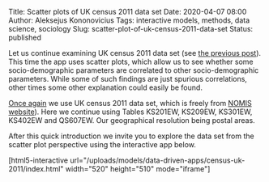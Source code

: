 Title: Scatter plots of UK census 2011 data set
Date: 2020-04-07 08:00
Author: Aleksejus Kononovicius
Tags: interactive models, methods, data science, sociology
Slug: scatter-plot-of-uk-census-2011-data-set
Status: published

Let us continue examining UK census 2011 data set (see
[the previous post]({filename}/articles/2020/rank-size-distribution-and-uk-census-2011-data-set.md)).
This time the app uses scatter plots, which allow us to see whether some
socio-demographic parameters are correlated to other socio-demographic
parameters. While some of such findings are just spurious correlations, other
times some other explanation could easily be found.

[Once again]({filename}/articles/2020/rank-size-distribution-and-uk-census-2011-data-set.md)
we use UK census 2011 data set, which is freely from
[NOMIS website](https://www.nomisweb.co.uk/query/select/getdatasetbytheme.asp?opt=3&theme=&subgrp=)).
Here we continue using Tables KS201EW, KS209EW, KS301EW, KS402EW and QS607EW.
Our geographical resolution being postal areas.

<!--more-->

After this quick introduction we invite you to explore the data set from the
scatter plot perspective using the interactive app below.

[html5-interactive url="/uploads/models/data-driven-apps/census-uk-2011/index.html"
width="520" height="510" mode="iframe"]
